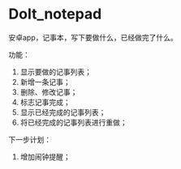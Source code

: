 DoIt_notepad
============

安卓app，记事本，写下要做什么，已经做完了什么。

功能：
1. 显示要做的记事列表；
2. 新增一条记事；
3. 删除、修改记事；
4. 标志记事完成；
5. 显示已经完成的记事列表；
6. 将已经完成的记事列表进行重做；

下一步计划：
1. 增加闹钟提醒；